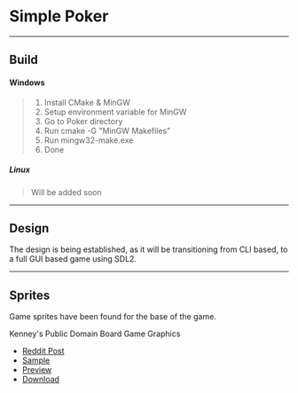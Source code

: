 # Simple Poker

----
## Build
#### Windows
> 1. Install CMake & MinGW
> 2. Setup environment variable for MinGW
> 3. Go to Poker directory
> 4. Run cmake -G "MinGW Makefiles"
> 5. Run mingw32-make.exe
> 6. Done

##### Linux
> Will be added soon

----
## Design
The design is being established, as it will be transitioning from CLI based, to a full GUI based game using SDL2.

----
## Sprites
Game sprites have been found for the base of the game.

Kenney's Public Domain Board Game Graphics

* [Reddit Post](http://www.reddit.com/r/gamedev/comments/267kq4/completely_free_to_use_virtual_boardgame_assets/)
* [Sample](http://i.imgur.com/znbxeBL.png)
* [Preview](http://i.imgur.com/drIIpmF.png)
* [Download](http://opengameart.org/content/boardgame-pack)
